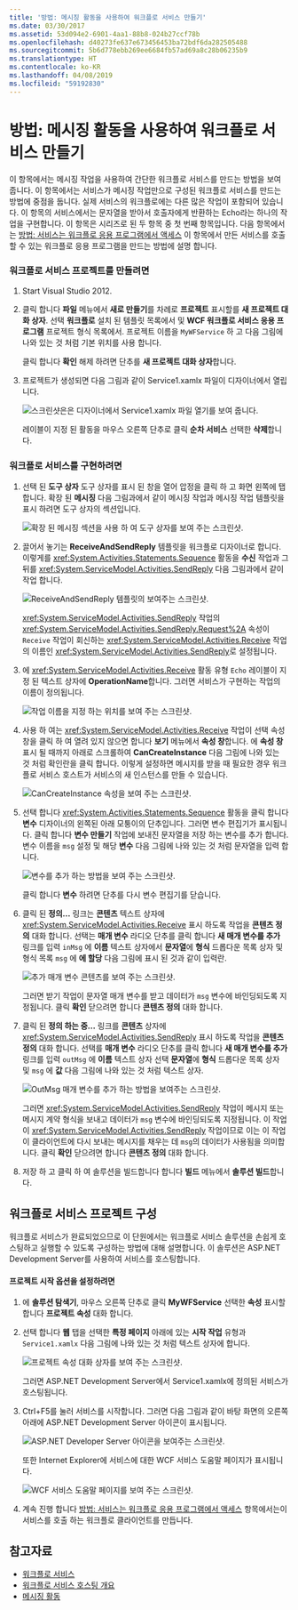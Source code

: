 ```yaml
---
title: '방법: 메시징 활동을 사용하여 워크플로 서비스 만들기'
ms.date: 03/30/2017
ms.assetid: 53d094e2-6901-4aa1-88b8-024b27ccf78b
ms.openlocfilehash: d40273fe637e673456453ba72bdf6da282505488
ms.sourcegitcommit: 5b6d778ebb269ee6684fb57ad69a8c28b06235b9
ms.translationtype: HT
ms.contentlocale: ko-KR
ms.lasthandoff: 04/08/2019
ms.locfileid: "59192830"
---
```

# <a name="how-to-create-a-workflow-service-with-messaging-activities"></a>방법: 메시징 활동을 사용하여 워크플로 서비스 만들기
이 항목에서는 메시징 작업을 사용하여 간단한 워크플로 서비스를 만드는 방법을 보여 줍니다. 이 항목에서는 서비스가 메시징 작업만으로 구성된 워크플로 서비스를 만드는 방법에 중점을 둡니다. 실제 서비스의 워크플로에는 다른 많은 작업이 포함되어 있습니다. 이 항목의 서비스에서는 문자열을 받아서 호출자에게 반환하는 Echo라는 하나의 작업을 구현합니다. 이 항목은 시리즈로 된 두 항목 중 첫 번째 항목입니다. 다음 항목에서는 [방법: 서비스는 워크플로 응용 프로그램에서 액세스](../../../../docs/framework/wcf/feature-details/how-to-access-a-service-from-a-workflow-application.md) 이 항목에서 만든 서비스를 호출할 수 있는 워크플로 응용 프로그램을 만드는 방법에 설명 합니다.  
  
### <a name="to-create-a-workflow-service-project"></a>워크플로 서비스 프로젝트를 만들려면  
  
1.  Start Visual Studio 2012.  
  
2.  클릭 합니다 **파일** 메뉴에서 **새로 만들기**를 차례로 **프로젝트** 표시할를 **새 프로젝트 대화 상자**. 선택 **워크플로** 설치 된 템플릿 목록에서 및 **WCF 워크플로 서비스 응용 프로그램** 프로젝트 형식 목록에서. 프로젝트 이름을 `MyWFService` 하 고 다음 그림에 나와 있는 것 처럼 기본 위치를 사용 합니다.  
  
     클릭 합니다 **확인** 해제 하려면 단추를 **새 프로젝트 대화 상자**합니다.  
  
3.  프로젝트가 생성되면 다음 그림과 같이 Service1.xamlx 파일이 디자이너에서 열립니다.  
  
     ![스크린샷은은 디자이너에서 Service1.xamlx 파일 열기를 보여 줍니다.](./media/how-to-create-a-workflow-service-with-messaging-activities/default-workflow-service.jpg)  
  
     레이블이 지정 된 활동을 마우스 오른쪽 단추로 클릭 **순차 서비스** 선택한 **삭제**합니다.  
  
### <a name="to-implement-the-workflow-service"></a>워크플로 서비스를 구현하려면  
  
1.  선택 된 **도구 상자** 도구 상자를 표시 된 창을 열어 압정을 클릭 하 고 화면 왼쪽에 탭 합니다. 확장 된 **메시징** 다음 그림과에서 같이 메시징 작업과 메시징 작업 템플릿을 표시 하려면 도구 상자의 섹션입니다.  
  
     ![확장 된 메시징 섹션을 사용 하 여 도구 상자를 보여 주는 스크린샷.](./media/how-to-create-a-workflow-service-with-messaging-activities/toolbox-messaging-section.jpg)  
  
2.  끌어서 놓기는 **ReceiveAndSendReply** 템플릿을 워크플로 디자이너로 합니다. 이렇게를 <xref:System.Activities.Statements.Sequence> 활동을 **수신** 작업과 그 뒤를 <xref:System.ServiceModel.Activities.SendReply> 다음 그림과에서 같이 작업 합니다.  
  
     ![ReceiveAndSendReply 템플릿의 보여주는 스크린샷.](./media/how-to-create-a-workflow-service-with-messaging-activities/receiveandsendreply-template.jpg)  
  
     <xref:System.ServiceModel.Activities.SendReply> 작업의 <xref:System.ServiceModel.Activities.SendReply.Request%2A> 속성이 `Receive` 작업이 회신하는 <xref:System.ServiceModel.Activities.Receive> 작업의 이름인 <xref:System.ServiceModel.Activities.SendReply>로 설정됩니다.  
  
3.  에 <xref:System.ServiceModel.Activities.Receive> 활동 유형 `Echo` 레이블이 지정 된 텍스트 상자에 **OperationName**합니다. 그러면 서비스가 구현하는 작업의 이름이 정의됩니다.  
  
     ![작업 이름을 지정 하는 위치를 보여 주는 스크린샷.](./media/how-to-create-a-workflow-service-with-messaging-activities/define-operation-name.jpg)  
  
4.  사용 하 여는 <xref:System.ServiceModel.Activities.Receive> 작업이 선택 속성 창을 클릭 하 여 열려 있지 않으면 합니다 **보기** 메뉴에서 **속성 창**합니다. 에 **속성 창** 표시 될 때까지 아래로 스크롤하여 **CanCreateInstance** 다음 그림에 나와 있는 것 처럼 확인란을 클릭 합니다. 이렇게 설정하면 메시지를 받을 때 필요한 경우 워크플로 서비스 호스트가 서비스의 새 인스턴스를 만들 수 있습니다.  
  
     ![CanCreateInstance 속성을 보여 주는 스크린샷.](./media/how-to-create-a-workflow-service-with-messaging-activities/cancreateinstance-property.jpg)  
  
5.  선택 합니다 <xref:System.Activities.Statements.Sequence> 활동을 클릭 합니다 **변수** 디자이너의 왼쪽된 아래 모퉁이의 단추입니다. 그러면 변수 편집기가 표시됩니다. 클릭 합니다 **변수 만들기** 작업에 보내진 문자열을 저장 하는 변수를 추가 합니다. 변수 이름을 `msg` 설정 및 해당 **변수** 다음 그림에 나와 있는 것 처럼 문자열을 입력 합니다.  
  
     ![변수를 추가 하는 방법을 보여 주는 스크린샷.](./media/how-to-create-a-workflow-service-with-messaging-activities/add-variable-msg-string.jpg)  
  
     클릭 합니다 **변수** 하려면 단추를 다시 변수 편집기를 닫습니다.  
  
6.  클릭 된 **정의...** 링크는 **콘텐츠** 텍스트 상자에 <xref:System.ServiceModel.Activities.Receive> 표시 하도록 작업을 **콘텐츠 정의** 대화 합니다. 선택는 **매개 변수** 라디오 단추를 클릭 합니다 **새 매개 변수를 추가** 링크를 입력 `inMsg` 에 **이름** 텍스트 상자에서 **문자열**에 **형식** 드롭다운 목록 상자 및 형식 목록 `msg` 에 **에 할당** 다음 그림에 표시 된 것과 같이 입력란.  
  
     ![추가 매개 변수 콘텐츠를 보여 주는 스크린샷.](./media/how-to-create-a-workflow-service-with-messaging-activities/adding-parameters-content.jpg)  
  
     그러면 받기 작업이 문자열 매개 변수를 받고 데이터가 `msg` 변수에 바인딩되도록 지정됩니다. 클릭 **확인** 닫으려면 합니다 **콘텐츠 정의** 대화 합니다.  
  
7.  클릭 된 **정의 하는 중...**  링크를 **콘텐츠** 상자에 <xref:System.ServiceModel.Activities.SendReply> 표시 하도록 작업을 **콘텐츠 정의** 대화 합니다. 선택를 **매개 변수** 라디오 단추를 클릭 합니다 **새 매개 변수를 추가** 링크를 입력 `outMsg` 에 **이름** 텍스트 상자 선택 **문자열**에 **형식** 드롭다운 목록 상자 및 `msg` 에 **값** 다음 그림에 나와 있는 것 처럼 텍스트 상자.  
  
     ![OutMsg 매개 변수를 추가 하는 방법을 보여주는 스크린샷.](./media/how-to-create-a-workflow-service-with-messaging-activities/outmsg-parameters-content.jpg)  
  
     그러면 <xref:System.ServiceModel.Activities.SendReply> 작업이 메시지 또는 메시지 계약 형식을 보내고 데이터가 `msg` 변수에 바인딩되도록 지정됩니다. 이 작업이 <xref:System.ServiceModel.Activities.SendReply> 작업이므로 이는 이 작업이 클라이언트에 다시 보내는 메시지를 채우는 데 `msg`의 데이터가 사용됨을 의미합니다. 클릭 **확인** 닫으려면 합니다 **콘텐츠 정의** 대화 합니다.  
  
8.  저장 하 고 클릭 하 여 솔루션을 빌드합니다 합니다 **빌드** 메뉴에서 **솔루션 빌드**합니다.  
  
## <a name="configure-the-workflow-service-project"></a>워크플로 서비스 프로젝트 구성  
 워크플로 서비스가 완료되었으므로 이 단원에서는 워크플로 서비스 솔루션을 손쉽게 호스팅하고 실행할 수 있도록 구성하는 방법에 대해 설명합니다. 이 솔루션은 ASP.NET Development Server를 사용하여 서비스를 호스팅합니다.  
  
#### <a name="to-set-project-start-up-options"></a>프로젝트 시작 옵션을 설정하려면  
  
1.  에 **솔루션 탐색기**, 마우스 오른쪽 단추로 클릭 **MyWFService** 선택한 **속성** 표시할 합니다 **프로젝트 속성** 대화 합니다.  
  
2.  선택 합니다 **웹** 탭을 선택한 **특정 페이지** 아래에 있는 **시작 작업** 유형과 `Service1.xamlx` 다음 그림에 나와 있는 것 처럼 텍스트 상자에 합니다.  
  
     ![프로젝트 속성 대화 상자를 보여 주는 스크린샷.](./media/how-to-create-a-workflow-service-with-messaging-activities/project-properties-dialog.jpg)  
  
     그러면 ASP.NET Development Server에서 Service1.xamlx에 정의된 서비스가 호스팅됩니다.  
  
3.  Ctrl+F5를 눌러 서비스를 시작합니다. 그러면 다음 그림과 같이 바탕 화면의 오른쪽 아래에 ASP.NET Development Server 아이콘이 표시됩니다.  
  
     ![ASP.NET Developer Server 아이콘을 보여주는 스크린샷.](./media/how-to-create-a-workflow-service-with-messaging-activities/asp-net-dev-server-icon.jpg)  
  
     또한 Internet Explorer에 서비스에 대한 WCF 서비스 도움말 페이지가 표시됩니다.  
  
     ![WCF 서비스 도움말 페이지를 보여 주는 스크린샷.](./media/how-to-create-a-workflow-service-with-messaging-activities/wcf-service-help-page.jpg)  
  
4.  계속 진행 합니다 [방법: 서비스는 워크플로 응용 프로그램에서 액세스](../../../../docs/framework/wcf/feature-details/how-to-access-a-service-from-a-workflow-application.md) 항목에서는이 서비스를 호출 하는 워크플로 클라이언트를 만듭니다.  
  
## <a name="see-also"></a>참고자료

- [워크플로 서비스](../../../../docs/framework/wcf/feature-details/workflow-services.md)
- [워크플로 서비스 호스팅 개요](../../../../docs/framework/wcf/feature-details/hosting-workflow-services-overview.md)
- [메시징 활동](../../../../docs/framework/wcf/feature-details/messaging-activities.md)
